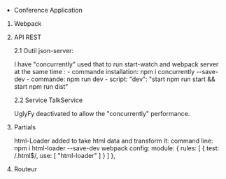 - Conference Application

1. Webpack 
2. API REST

    2.1 Outil json-server:
    
    I have "concurrently" used that to run start-watch and webpack server at the same time :
       - commande installation:  npm i concurrently --save-dev
       - commande: npm run dev 
       - script:  "dev":  "start npm run start && start npm run dist"

    2.2 Service TalkService

    UglyFy deactivated to allow the "concurrently" performance.

3. Partials


    html-Loader added to take html data and transform it:
    command line: npm i html-loader --save-dev
    webpack config:
        module: {
            rules: [
                { test: /\.html$/, use: [ "html-loader" ] }
            ]
        },


4. Routeur


